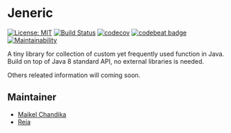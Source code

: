 # Jeneric
[![License: MIT](https://img.shields.io/badge/License-MIT-blue.svg)](/LICENSE)
[![Build Status](https://travis-ci.org/mkdika/jeneric.svg?branch=master)](https://travis-ci.org/mkdika/jeneric)
[![codecov](https://codecov.io/gh/mkdika/jeneric/branch/master/graph/badge.svg)](https://codecov.io/gh/mkdika/jeneric)
[![codebeat badge](https://codebeat.co/badges/c81ed47b-a083-45a8-8c29-1f818c7068d5)](https://codebeat.co/projects/github-com-mkdika-jeneric-master)
[![Maintainability](https://api.codeclimate.com/v1/badges/be3cf34c527b95597c66/maintainability)](https://codeclimate.com/github/mkdika/jeneric/maintainability)

A tiny library for collection of custom yet frequently used function in Java. 
Build on top of Java 8 standard API, no external libraries is needed.

Others releated information will coming soon.

## Maintainer
- [Maikel Chandika](https://github.com/mkdika)
- [Reja](https://github.com/zigic88)

